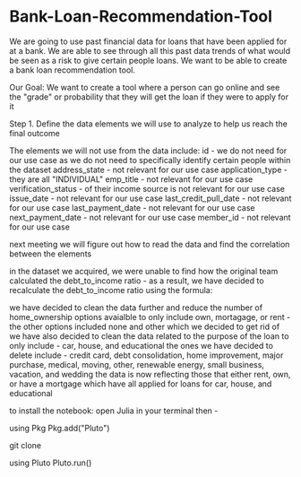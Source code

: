 # Bank-Loan-Recommendation-Tool

We are going to use past financial data for loans that have been applied for at a bank. We are able to see through all this past data trends of what would be seen as a risk to give certain people loans. We want to be able to create a bank loan recommendation tool.

Our Goal: We want to create a tool where a person can go online and see the "grade" or probability that they will get the loan if they were to apply for it

Step 1. Define the data elements we will use to analyze to help us reach the final outcome

The elements we will not use from the data include:
id - we do not need for our use case as we do not need to specifically identify certain people within the dataset
address_state - not relevant for our use case
application_type - they are all "INDIVIDUAL"
emp_title - not relevant for our use case
verification_status - of their income source is not relevant for our use case
issue_date - not relevant for our use case
last_credit_pull_date - not relevant for our use case
last_payment_date - not relevant for our use case
next_payment_date - not relevant for our use case
member_id - not relevant for our use case

next meeting we will figure out how to read the data and find the correlation between the elements

in the dataset we acquired, we were unable to find how the original team calculated the debt_to_income ratio - as a result, we have decided to recalculate the debt_to_income ratio using the formula: 

we have decided to clean the data further and reduce the number of home_ownership options avaialble to only include own, mortagage, or rent - the other options included none and other which we decided to get rid of
we have also decided to clean the data related to the purpose of the loan to only include - car, house, and educational
the ones we have decided to delete include - credit card, debt consolidation, home improvement, major purchase, medical, moving, other, renewable energy, small business, vacation, and wedding
the data is now reflecting those that either rent, own, or have a mortgage which have all applied for loans for car, house, and educational

to install the notebook:
open Julia in your terminal then -

using Pkg
Pkg.add("Pluto")

git clone 

using Pluto
Pluto.run()

